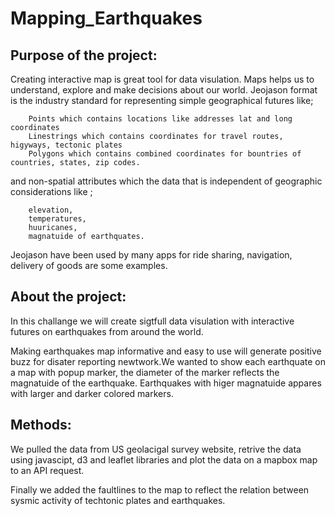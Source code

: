 # Mapping_Earthquakes

## Purpose of the project:

Creating interactive map is great tool for data visulation. Maps helps us to understand, explore and make decisions about our world. Jeojason format is the industry standard for representing simple geographical futures like;

        Points which contains locations like addresses lat and long coordinates
        Linestrings which contains coordinates for travel routes, higyways, tectonic plates
        Polygons which contains combined coordinates for bountries of countries, states, zip codes.
        
  and non-spatial attributes which the data that is independent of geographic considerations like ;
  
        elevation, 
        temperatures, 
        huuricanes,
        magnatuide of earthquates.

 Jeojason have been used by many apps for ride sharing, navigation, delivery of goods are some examples. 
 
        
 ## About the project:
 
 In this challange we will create sigtfull data visulation with interactive futures on earthquakes from around the world. 

Making earthquakes map informative and easy to use will generate positive buzz for disater reporting newtwork.We wanted to show each earthquate on a map with popup marker, the diameter of the marker reflects the magnatuide of the earthquake. Earthquakes with higer magnatuide appares with larger and darker colored markers.


## Methods:

We pulled the data from US geolacigal survey website, retrive the data using javascipt, d3 and leaflet libraries and plot the data on a mapbox map to an API request.


Finally we added the faultlines to the map to reflect the relation between sysmic activity of techtonic plates and earthquakes.



 
 
